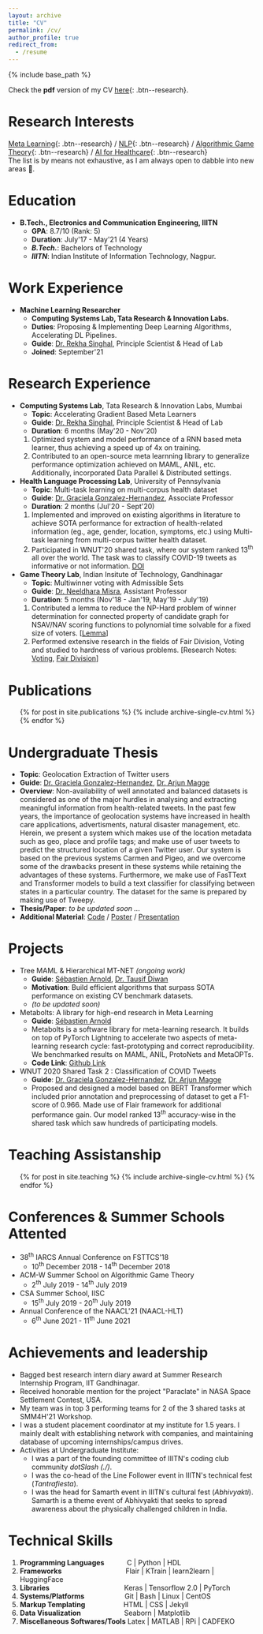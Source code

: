 ```yaml
---
layout: archive
title: "CV"
permalink: /cv/
author_profile: true
redirect_from:
  - /resume
---
```


{% include base_path %}

Check the **pdf** version of my CV [here](#Buttons){: .btn--research}.

Research Interests
======
[Meta Learning](#Buttons){: .btn--research} / [NLP](#Buttons){: .btn--research} / [Algorithmic Game Theory](#Buttons){: .btn--research} / [AI for Healthcare](#Buttons){: .btn--research}\
The list is by means not exhaustive, as I am always open to dabble into new areas 🚀. 

Education
======
* **B.Tech., Electronics and Communication Engineering, IIITN**
  * **GPA**: 8.7/10 (Rank: 5)
  * **Duration**: July'17 - May'21 (4 Years)
  * ***B.Tech.***: Bachelors of Technology
  * ***IIITN***: Indian Institute of Information Technology, Nagpur.

Work Experience
======
* **Machine Learning Researcher**
  * **Computing Systems Lab, Tata Research & Innovation Labs.**
  * **Duties**: Proposing & Implementing Deep Learning Algorithms, Accelerating DL Pipelines.
  * **Guide**: [Dr. Rekha Singhal](https://www.linkedin.com/in/rekha-singhal-7122635/), Principle Scientist & Head of Lab
  * **Joined**: September'21

Research Experience
======
* **Computing Systems Lab**, Tata Research & Innovation Labs, Mumbai
  * **Topic**: Accelerating Gradient Based Meta Learners
  * **Guide**: [Dr. Rekha Singhal](https://www.linkedin.com/in/rekha-singhal-7122635/), Principle Scientist & Head of Lab
  * **Duration**: 6 months (May'20 - Nov'20)
  1. Optimized system and model performance of a RNN based meta learner, thus achieving a speed up of 4x on training.
  2. Contributed to an open-source meta learnning library to generalize performance optimization achieved on MAML, ANIL, etc. Additionally, incorporated Data Parallel & Distributed settings.
* **Health Language Processing Lab**, University of Pennsylvania
  * **Topic**: Multi-task learning on multi-corpus health dataset
  * **Guide**: [Dr. Graciela Gonzalez-Hernandez](https://www.dbei.med.upenn.edu/bio/graciela-gonzalez-hernandez-ms-phd), Associate Professor
  * **Duration**: 2 months (Jul'20 - Sept'20)
  1. Implemented and improved on existing algorithms in literature to achieve SOTA performance for extraction of health-related information (eg., age, gender, location, symptoms, etc.) using Multi-task learning from multi-corpus twitter health dataset.
  2. Participated in WNUT'20 shared task, where our system ranked 13<sup>th</sup> all over the world. The task was to classify COVID-19 tweets as informative or not information. [DOI](10.18653/v1/2020.wnut-1.52)
* **Game Theory Lab**, Indian Insitute of Technology, Gandhinagar
  * **Topic**: Multiwinner voting with Admissible Sets
  * **Guide**: [Dr. Neeldhara Misra](http://people.iitgn.ac.in/~neeldhara/), Assistant Professor
  * **Duration**: 5 months (Nov'18 - Jan'19, May'19 - July'19)
  1. Contributed a lemma to reduce the NP-Hard problem of winner determination for connected property of candidate graph for NSAV/NAV scoring functions to polynomial time solvable for a fixed size of voters. [[Lemma](https://drive.google.com/file/d/16eH69qaIV4zR65R6IfFjx--N96TYwTv3/view)]
  2. Performed extensive research in the fields of Fair Division, Voting and studied to hardness of various problems. [Research Notes: [Voting](/files/Lecture_Series_on_Computational_Social_Choice.pdf), [Fair Division](/files/Lecture_Series_on_Fair_Division.pdf)]

Publications
======
  <ul>{% for post in site.publications %}
    {% include archive-single-cv.html %}
  {% endfor %}</ul>

Undergraduate Thesis
=====
* **Topic**: Geolocation Extraction of Twitter users
* **Guide**: [Dr. Graciela Gonzalez-Hernandez](https://www.dbei.med.upenn.edu/bio/graciela-gonzalez-hernandez-ms-phd), [Dr. Arjun Magge](https://www.linkedin.com/in/arjunmagge/)
* **Overview**: Non-availability of well annotated and balanced datasets is considered as one of the major hurdles in analysing and extracting meaningful information from health-related tweets. In the past few years, the importance of geolocation systems have increased in health care applications, advertisments, natural disaster management, etc. Herein, we present a system which makes use of the location metadata such as geo, place and profile tags; and make use of user tweets to predict the structured location of a given Twitter user. Our system is based on the previous systems Carmen and Pigeo, and we overcome some of the drawbacks present in these systems while retaining the advantages of these systems. Furthermore, we make use of FasTText and Transformer models to build a text classifier for classifying between states in a particular country. The dataset for the same is prepared by making use of Tweepy.
* **Thesis/Paper**: *to be updated soon ...*
* **Additional Material**: [Code](https://drive.google.com/drive/folders/1urA52CZ0nkzL9BMR7Up4lL2PiK4-c2N-?usp=sharing) / [Poster](/files/Poster_Geolocation_Extraction_from_Twitter.pdf) / [Presentation](/files/Geolocation_Extraction_for_Twitter.pdf)


Projects
======
* Tree MAML & Hierarchical MT-NET *(ongoing work)*
  * **Guide**: [Sébastien Arnold](http://seba1511.net/), [Dr. Tausif Diwan](https://www.linkedin.com/authwall?trk=ripf&trkInfo=AQGeiGkjpVFEkAAAAXq5_ZKo3NUTAk-LH7_xIewqBBIL8zZ6PYc1DSOSgcIumeCDu8Oy9t9ZCt84QJUIJCbFfOSsc8mzuS-hkA90IUlRHlfYfgaQWsdNFzI9QIduLBLVKEEjIC4=&originalReferer=https://www.google.com/&sessionRedirect=https%3A%2F%2Fin.linkedin.com%2Fin%2Ftausif-diwan-90584437)
  * **Motivation**: Build efficient algorithms that surpass SOTA performance on existing CV benchmark datasets.
  * *(to be updated soon)* 
* Metabolts: A library for high-end research in Meta Learning
  * **Guide**: [Sébastien Arnold](http://seba1511.net/)
  * Metabolts is a software library for meta-learning research. It builds on top of PyTorch Lightning to accelerate two aspects of meta-learning research cycle: fast-prototyping and correct reproducibility. We benchmarked results on MAML, ANIL, ProtoNets and MetaOPTs.
  * **Code Link**: [Github Link](https://github.com/learnables/learn2learn/tree/master/learn2learn/algorithms/lightning)
* WNUT 2020 Shared Task 2 : Classification of COVID Tweets
  * **Guide**: [Dr. Graciela Gonzalez-Hernandez](https://www.dbei.med.upenn.edu/bio/graciela-gonzalez-hernandez-ms-phd), [Dr. Arjun Magge](https://www.linkedin.com/in/arjunmagge/)
  * Proposed and designed a model based on BERT Transformer which included prior annotation and preprocessing of dataset to get a F1-score of 0.966. Made use of Flair framework for additional performance gain. Our model ranked $13^{th}$ accuracy-wise in the shared task which saw hundreds of participating models. 
  
Teaching Assistanship
======
  <ul>{% for post in site.teaching %}
    {% include archive-single-cv.html %}
  {% endfor %}</ul>
  
Conferences & Summer Schools Attented
======
* 38<sup>th</sup> IARCS Annual Conference on FSTTCS'18 
  * 10<sup>th</sup> December 2018 - 14<sup>th</sup> December 2018 
* ACM-W Summer School on Algorithmic Game Theory
  * 2<sup>th</sup> July 2019 - 14<sup>th</sup> July 2019
* CSA Summer School, IISC
  * 15<sup>th</sup> July 2019 - 20<sup>th</sup> July 2019
* Annual Conference of the NAACL'21 (NAACL-HLT)
  * 6<sup>th</sup> June 2021 - 11<sup>th</sup> June 2021

Achievements and leadership
======
* Bagged best research intern diary award at Summer Research Internship Program, IIT Gandhinagar.
* Received honorable mention for the project "Paraclate" in NASA Space Settlement Contest, USA.
* My team was in top 3 performing teams for 2 of the 3 shared tasks at SMM4H'21 Workshop.
* I was a student placement coordinator at my institute for 1.5 years. I mainly dealt with establishing network with companies, and maintaining database of upcoming internships/campus drives.
* Activities at Undergraduate Institute:
  * I was a part of the founding committee of IIITN's coding club community *dotSlash (./)*.
  * I was the co-head of the Line Follower event in IIITN's technical fest (*Tantrafiesta*).
  * I was the head for Samarth event in IIITN's cultural fest (*Abhivyakti*). Samarth is a theme event of Abhivyakti that seeks to spread awareness about the physically challenged children in India.

Technical Skills
======
1. **Programming Languages**&emsp;&emsp;&emsp; C \| Python \| HDL 
2. **Frameworks**&emsp;&emsp;&emsp;&emsp;&emsp;&emsp;&emsp;&emsp;&emsp; Flair \| KTrain \| learn2learn \| HuggingFace
3. **Libraries**&emsp;&emsp;&emsp;&emsp;&emsp;&emsp;&emsp;&emsp;&emsp;&emsp;&nbsp;&nbsp; Keras \| Tensorflow 2.0 \| PyTorch
4. **Systems/Platforms**&emsp;&emsp;&emsp;&emsp;&emsp;&nbsp;&nbsp; Git \| Bash \| Linux \| CentOS
5. **Markup Templating**&emsp;&emsp;&emsp;&emsp;&emsp;&nbsp; HTML \| CSS \| Jekyll
6. **Data Visualization**&emsp;&emsp;&emsp;&emsp;&emsp;&emsp; Seaborn \| Matplotlib
7. **Miscellaneous Softwares/Tools** Latex \| MATLAB \| RPi \| CADFEKO
